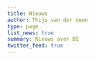 ```yaml
---
title: Nieuws
author: Thijs van der Veen
type: page
list_news: true
summary: Nieuws over DI
twitter_feed: true
---
```

